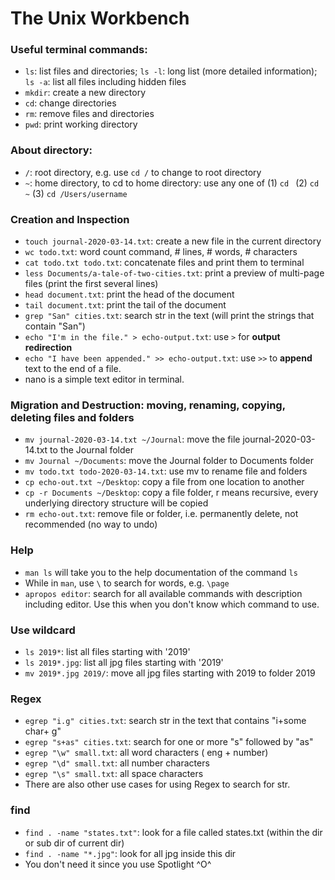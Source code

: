 # The Unix Workbench

### Useful terminal commands:
* `ls`: list files and directories; `ls -l`: long list (more detailed information); `ls -a`: list all files including hidden files
* `mkdir`: create a new directory
* `cd`: change directories
* `rm`: remove files and directories
* `pwd`: print working directory

### About directory:
* `/`: root directory, e.g. use `cd /` to change to root directory
* `~`: home directory, to cd to home directory: use any one of (1) `cd ` (2) `cd ~` (3) `cd /Users/username`

### Creation and Inspection
* `touch journal-2020-03-14.txt`: create a new file in the current directory
* `wc todo.txt`: word count command, # lines, # words, # characters
* `cat todo.txt todo.txt`: concatenate files and print them to terminal
* `less Documents/a-tale-of-two-cities.txt`: print a preview of multi-page files (print the first several lines)
* `head document.txt`: print the head of the document
* `tail document.txt`: print the tail of the document
* `grep "San" cities.txt`: search str in the text (will print the strings that contain "San")
* `echo "I'm in the file." > echo-output.txt`: use `>` for **output redirection**
* `echo "I have been appended." >> echo-output.txt`: use `>>` to **append** text to the end of a file.
* nano is a simple text editor in terminal.


### Migration and Destruction: moving, renaming, copying, deleting files and folders
* `mv journal-2020-03-14.txt ~/Journal`: move the file journal-2020-03-14.txt to the Journal folder
* `mv Journal ~/Documents`: move the Journal folder to Documents folder
* `mv todo.txt todo-2020-03-14.txt`: use mv to rename file and folders
* `cp echo-out.txt ~/Desktop`: copy a file from one location to another
* `cp -r Documents ~/Desktop`: copy a file folder, r means recursive, every underlying directory structure will be copied
* `rm echo-out.txt`: remove file or folder, i.e. permanently delete, not recommended (no way to undo)


### Help
* `man ls` will take you to the help documentation of the command `ls`
* While in `man`, use `\` to search for words, e.g. `\page`
* `apropos editor`: search for all available commands with description including editor. Use this when you don't know which command to use.


### Use wildcard
* `ls 2019*`: list all files starting with '2019'
* `ls 2019*.jpg`: list all jpg files starting with '2019'
* `mv 2019*.jpg 2019/`: move all jpg files starting with 2019 to folder 2019


### Regex

* `egrep "i.g" cities.txt`: search str in the text that contains "i+some char+ g"
* `egrep "s+as" cities.txt`: search for one or more "s" followed by "as"
* `egrep "\w" small.txt`: all word characters ( eng + number)
* `egrep "\d" small.txt`: all number characters
* `egrep "\s" small.txt`: all space characters
* There are also other use cases for using Regex to search for str.


### find
* `find . -name "states.txt"`: look for a file called states.txt (within the dir or sub dir of current dir)
* `find . -name "*.jpg"`: look for all jpg inside this dir
* You don't need it since you use Spotlight ^O^











